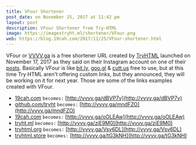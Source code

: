 ```yaml
---
title: VFour Shortener
post_date: on November 25, 2017 at 11:42 pm
layout: post
description: VFour Shortener from Try-HTML
image: https://imagestryht.ml/shortener/VFour.png
web: https://blog.19cah.com/2017/11/25/VFour-shortener.html
---
```


VFour or [VVVV.ga](https://vvvv.ga) is a free shortener URL created by [TryHTML](https://tryhtml.org) launched on November 17, 2017 as they said on their Instagram account on one of their [posts](https://www.instagram.com/p/BblYfYyFb9g/?taken-by=tryhtml). Basically VFour is like [bit.ly](https://bit.ly), [goo.gl](https://goo.gl/) & [cutt.us](http://cutt.us) free to use, but at this time Try HTML aren't offering custom links, but they announced, they will be working on it for next year. Those are some of the links examples created with VFour.

* [19cah.com](https://19cah.com) `becomes:` [http://vvvv.ga/dBVP7v](http://vvvv.ga/dBVP7v)
* [github.com/tryht](https://github.com/tryht) `becomes:` [http://vvvv.ga/mndFZO](http://vvvv.ga/mndFZO)
* [19cah.com](https://19cah.com) `becomes:` [http://vvvv.ga/oOLEAw](http://vvvv.ga/oOLEAw)
* [tryht.ml](https://tryht.ml) `becomes:` [http://vvvv.ga/ziE9M0](http://vvvv.ga/ziE9M0)
* [tryhtml.org](https://tryhtml.org) `becomes:` [http://vvvv.ga/Vsv6DL](http://vvvv.ga/Vsv6DL)
* [tryhtml.store](https://tryhtml.store) `becomes:` [http://vvvv.ga/tG3kNH](http://vvvv.ga/tG3kNH)
